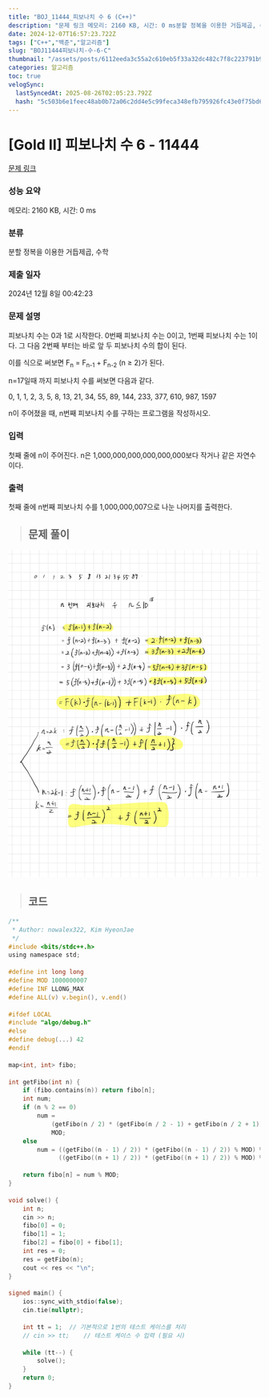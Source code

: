 ```yaml
---
title: "BOJ_11444_피보나치 수 6 (C++)"
description: "문제 링크 메모리: 2160 KB, 시간: 0 ms분할 정복을 이용한 거듭제곱, 수학2024년 12월 8일 00:42:23map&lt;int, int> fibo;int getFibo(int n) {    if (fibo.contains(n)) return fibon; "
date: 2024-12-07T16:57:23.722Z
tags: ["C++","백준","알고리즘"]
slug: "BOJ11444피보나치-수-6-C"
thumbnail: "/assets/posts/6112eeda3c55a2c610eb5f33a32dc482c7f8c223791b986a65da669ac030e12d.png"
categories: 알고리즘
toc: true
velogSync:
  lastSyncedAt: 2025-08-26T02:05:23.792Z
  hash: "5c503b6e1feec48ab0b72a06c2dd4e5c99feca348efb795926fc43e0f75bd6ce"
---
```


# [Gold II] 피보나치 수 6 - 11444 

[문제 링크](https://www.acmicpc.net/problem/11444) 

### 성능 요약

메모리: 2160 KB, 시간: 0 ms

### 분류

분할 정복을 이용한 거듭제곱, 수학

### 제출 일자

2024년 12월 8일 00:42:23

### 문제 설명

<p>피보나치 수는 0과 1로 시작한다. 0번째 피보나치 수는 0이고, 1번째 피보나치 수는 1이다. 그 다음 2번째 부터는 바로 앞 두 피보나치 수의 합이 된다.</p>

<p>이를 식으로 써보면 F<sub>n</sub> = F<sub>n-1</sub> + F<sub>n-2</sub> (n ≥ 2)가 된다.</p>

<p>n=17일때 까지 피보나치 수를 써보면 다음과 같다.</p>

<p>0, 1, 1, 2, 3, 5, 8, 13, 21, 34, 55, 89, 144, 233, 377, 610, 987, 1597</p>

<p>n이 주어졌을 때, n번째 피보나치 수를 구하는 프로그램을 작성하시오.</p>

### 입력 

 <p>첫째 줄에 n이 주어진다. n은 1,000,000,000,000,000,000보다 작거나 같은 자연수이다.</p>

### 출력 

 <p>첫째 줄에 n번째 피보나치 수를 1,000,000,007으로 나눈 나머지를 출력한다.</p>

> ## 문제 풀이

![](/assets/posts/6112eeda3c55a2c610eb5f33a32dc482c7f8c223791b986a65da669ac030e12d.png)


> ## 코드

```c
/**
 * Author: nowalex322, Kim HyeonJae
 */
#include <bits/stdc++.h>
using namespace std;

#define int long long
#define MOD 1000000007
#define INF LLONG_MAX
#define ALL(v) v.begin(), v.end()

#ifdef LOCAL
#include "algo/debug.h"
#else
#define debug(...) 42
#endif

map<int, int> fibo;

int getFibo(int n) {
    if (fibo.contains(n)) return fibo[n];
    int num;
    if (n % 2 == 0)
        num =
            (getFibo(n / 2) * (getFibo(n / 2 - 1) + getFibo(n / 2 + 1)) % MOD) %
            MOD;
    else
        num = ((getFibo((n - 1) / 2)) * (getFibo((n - 1) / 2)) % MOD) % MOD +
              ((getFibo((n + 1) / 2)) * (getFibo((n + 1) / 2)) % MOD) % MOD;

    return fibo[n] = num % MOD;
}

void solve() {
    int n;
    cin >> n;
    fibo[0] = 0;
    fibo[1] = 1;
    fibo[2] = fibo[0] + fibo[1];
    int res = 0;
    res = getFibo(n);
    cout << res << "\n";
}

signed main() {
    ios::sync_with_stdio(false);
    cin.tie(nullptr);

    int tt = 1;  // 기본적으로 1번의 테스트 케이스를 처리
    // cin >> tt;    // 테스트 케이스 수 입력 (필요 시)

    while (tt--) {
        solve();
    }
    return 0;
}
```